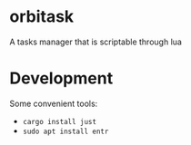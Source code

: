 # orbitask

A tasks manager that is scriptable through lua

# Development

Some convenient tools:
- `cargo install just`
- `sudo apt install entr`
